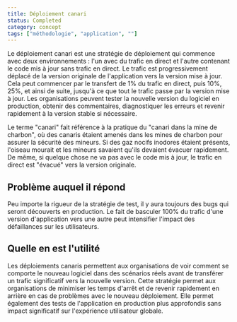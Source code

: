 ```yaml
---
title: Déploiement canari
status: Completed
category: concept
tags: ["méthodologie", "application", ""]
---
```


Le déploiement canari est une stratégie de déploiement qui commence avec deux environnements :
l'un avec du trafic en direct et l'autre contenant le code mis à jour sans trafic en direct.
Le trafic est progressivement déplacé de la version originale de l'application vers la version mise à jour.
Cela peut commencer par le transfert de 1% du trafic en direct, puis 10%, 25%, et ainsi de suite,
jusqu'à ce que tout le trafic passe par la version mise à jour.
Les organisations peuvent tester la nouvelle version du logiciel en production, obtenir des commentaires,
diagnostiquer les erreurs et revenir rapidement à la version stable si nécessaire.

Le terme "canari" fait référence à la pratique du "canari dans la mine de charbon",
où des canaris étaient amenés dans les mines de charbon pour assurer la sécurité des mineurs.
Si des gaz nocifs inodores étaient présents, l'oiseau mourait et les mineurs savaient qu'ils devaient évacuer rapidement.
De même, si quelque chose ne va pas avec le code mis à jour, le trafic en direct est "évacué" vers la version originale.

## Problème auquel il répond

Peu importe la rigueur de la stratégie de test, il y aura toujours des bugs qui seront découverts en production.
Le fait de basculer 100% du trafic d'une version d'application vers une autre peut intensifier l'impact des défaillances sur les utilisateurs.

## Quelle en est l'utilité

Les déploiements canaris permettent aux organisations de voir comment se comporte le nouveau logiciel dans des scénarios réels
avant de transférer un trafic significatif vers la nouvelle version.
Cette stratégie permet aux organisations de minimiser les temps d'arrêt et de revenir rapidement en arrière en cas de problèmes avec le nouveau déploiement.
Elle permet également des tests de l'application en production plus approfondis sans impact significatif sur l'expérience utilisateur globale.
